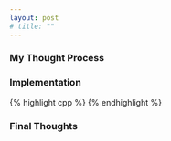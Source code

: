 ```yaml
---
layout: post
# title: ""
---
```

<!-- The problem can be found [here]() -->

### My Thought Process 

### Implementation  

{% highlight cpp %}
{% endhighlight %}

### Final Thoughts

<!-- See [here]() for the solution and another implementation.  -->

